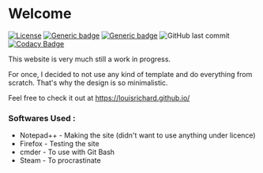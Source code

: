 # Welcome
[![License](https://img.shields.io/badge/License-BSD%203--Clause-blue.svg)](https://opensource.org/licenses/BSD-3-Clause) 
[![Generic badge](https://img.shields.io/badge/Status-WiP-red.svg)](https://shields.io/)
[![Generic badge](https://img.shields.io/badge/Website-Up-green.svg)](https://louisrichard.github.io/)
![GitHub last commit](https://img.shields.io/github/last-commit/LouisRichard/LouisRichard.github.io)
[![Codacy Badge](https://app.codacy.com/project/badge/Grade/b27e28f835ec4284b318da6d6ecc3563)](https://www.codacy.com/gh/LouisRichard/LouisRichard.github.io/dashboard?utm_source=github.com&amp;utm_medium=referral&amp;utm_content=LouisRichard/LouisRichard.github.io&amp;utm_campaign=Badge_Grade)

This website is very much still a work in progress. 

For once, I decided to not use any kind of template and do everything from scratch. That's why the design is so minimalistic. 

Feel free to check it out at https://louisrichard.github.io/ 


### Softwares Used :
* Notepad++ - Making the site (didn't want to use anything under licence)
* Firefox - Testing the site
* cmder - To use with Git Bash
* Steam - To procrastinate
